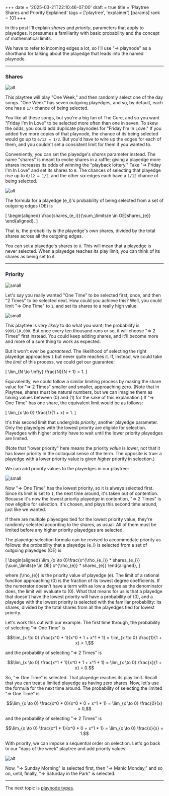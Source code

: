 +++
date = '2025-03-21T22:10:46-07:00'
draft = true
title = 'Playtree Shares and Priority Explained'
tags = ['playtree', 'explainer']
[params]
    rank = 101
+++

In this post I'll explain *shares* and *priority*, parameters that apply to playedges. It presumes a familiarity with basic probability and the concept of mathematical limits.

We have to refer to incoming edges a lot, so I'll use "=> playnode" as a shorthand for talking about the playedge that leads into the named playnode.

---

### Shares
![alt](/posts/playtree-shares-and-priority-explained/days-no-shares.png)

This playtree will play "One Week," and then randomly select one of the day songs. "One Week" has seven outgoing playedges, and so, by default, each one has a `1/7` chance of being selected.

You like all these songs, but you're a big fan of The Cure, and so you want "Friday I'm In Love" to be selected more often than one in seven. To skew the odds, you could add duplicate playnodes for "Friday I'm In Love." If you added five more copies of that playnode, the chance of its being selected would go up to `6/12 = 1/2`. But you'd have to wire up the edges for each of them, and you couldn't set a consistent limit for them if you wanted to. 

Conveniently, you can set the playedge's *shares* parameter instead. The name "shares" is meant to evoke shares in a raffle; giving a playedge more shares increases its odds of winning the "playback lottery." Take "=> Friday I'm In Love" and set its shares to `6`. The chances of selecting that playedge rise up to `6/12 = 1/2`, and the other six edges each have a `1/12` chance of being selected.

![alt](/posts/playtree-shares-and-priority-explained/days-with-shares.png)

The formula for a playedge \(e_i\)'s probability of being selected from a set of outgoing edges \(OE\) is

\[
\begin{aligned}
\frac{shares_{e_i}}{\sum_\limits{e \in OE}shares_{e}}
\end{aligned}.
\]

That is, the probability is the playedge's own shares, divided by the total shares across all the outgoing edges.

You can set a playedge's shares to `0`. This will mean that a playedge is never selected. When a playedge reaches its play limit, you can think of its shares as being set to `0`.

---

### Priority

![small](/posts/playtree-shares-and-priority-explained/numbers-no-priority.png)

Let's say you really wanted "One Time" to be selected first, once, and then "2 Times" to be selected next. How could you achieve this? Well, you could limit "=> One Time" to `1`, and set its shares to a really high value:

![small](/posts/playtree-shares-and-priority-explained/numbers-with-shares.png)

This playtree is *very likely* to do what you want; the probability is `9999/10,000`. But once every ten thousand runs or so, it will choose "=> 2 Times" first instead. You could keep adding shares, and it'll become more and more of a sure thing to work as expected.

But it won't ever be *guaranteed*. The likelihood of selecting the right playedge approaches `1` but never quite reaches it. If, instead, we could take the *limit* of this process, we could get our guarantee:

\[
    \lim_{N \to \infty} \frac{N}{N + 1} = 1.
\]

Equivalently, we could follow a similar limiting process by making the share value for "=> 2 Times" smaller and smaller, approaching zero. (Note that in Playtree, shares must be natural numbers, but we can imagine them as taking values between \(0\) and \(1\) for the sake of this explanation.) If "=> One Time" has one share, the equivalent limit would be as follows:

\[
    \lim_{x \to 0} \frac{1}{1 + x} = 1.
\]

It's this second limit that undergirds *priority*, another playedge parameter. Only the playedges with the lowest priority are eligible for selection. Playedges with higher priority have to wait until the lower priority playedges are limited.

(Note that "lower priority" here means the priority *value* is lower, not that it has lower priority in the colloquial sense of the term. The opposite is true: a playedge with a lower priority value is given *higher* priority in selection.)

We can add priority values to the playedges in our playtree:

![small](/posts/playtree-shares-and-priority-explained/numbers-with-priority.png)

Now "=> One Time" has the lowest priority, so it is always selected first. Since its limit is set to `1`, the next time around, it's taken out of contention. Because it's now the lowest priority playedge in contention, "=> 2 Times" is now eligible for selection. It's chosen, and plays this second time around, just like we wanted.

If there are multiple playedges tied for the lowest priority value, they're randomly selected according to the shares, as usual. All of them must be limited before any higher priority playedges are selected.

The playedge selection formula can be revised to accommodate priority as follows: the probability that a playedge \(e_i\) is selected from a set of outgoing playedges \(OE\) is

\[
\begin{aligned}
\lim_{x \to 0}\frac{x^{\rho_{e_i}} * shares_{e_i}}{\sum_\limits{e \in OE} x^{\rho_{e}} * shares_{e}}
\end{aligned},
\]

where \(\rho_{e}\) is the priority value of playedge \(e\). The limit of a rational function approaching \(0\) is the fraction of its lowest degree coefficients. If the numerator doesn't have a term with as low a degree as the denominator does, the limit will evaluate to \(0\). What that means for us is that a playedge that doesn't have the lowest priority will have a probability of \(0\), and a playedge with the lowest priority is selected with the familiar probability: its shares, divided by the total shares from all the playedges tied for lowest priority.

Let's work this out with our example. The first time through, the probability of selecting "=> One Time" is

$$\lim_{x \to 0} \frac{x^0 * 1}{x^0 * 1 + x^1 * 1} = \lim_{x \to 0} \frac{1}{1 + x} = 1,$$

and the probability of selecting "=> 2 Times" is

$$\lim_{x \to 0} \frac{x^1 * 1}{x^0 * 1 + x^1 * 1} = \lim_{x \to 0} \frac{x}{1 + x} = 0.$$

So, "=> One Time" is selected. That playedge reaches its play limit. Recall that you can treat a limited playedge as having zero shares. Now, let's use the formula for the next time around. The probability of selecting the limited "=> One Time" is

$$\lim_{x \to 0} \frac{x^0 * 0}{x^0 * 0 + x^1 * 1} = \lim_{x \to 0} \frac{0}{x} = 0,$$

and the probability of selecting "=> 2 Times" is

$$\lim_{x \to 0} \frac{x^1 * 1}{x^0 * 0 + x^1 * 1} = \lim_{x \to 0} \frac{x}{x} = 1.$$

With priority, we can impose a sequential order on selection. Let's go back to our "days of the week" playtree and add priority values:

![alt](/posts/playtree-shares-and-priority-explained/days-with-priority.png)

Now, "=> Sunday Morning" is selected first, then "=> Manic Monday," and so on, until, finally, "=> Saturday in the Park" is selected.

---

The next topic is [playnode types](/posts/playtree-playnode-types-explained/).